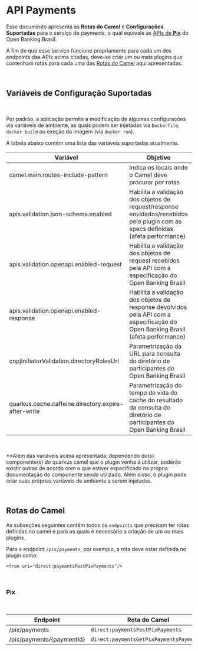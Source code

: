 # API Payments

Esse documento apresenta as **Rotas do Camel** e **Configurações Suportadas** para o serviço de payments, o qual equivale às [APIs de **Pix**](https://openbanking-brasil.github.io/areadesenvolvedor/#fase-3-apis-do-open-banking-brasil-api-pagamentos) do Open Banking Brasil.

A fim de que esse serviço funcione propriamente para cada um dos endpoints das APIs acima citadas, deve-se criar um ou mais plugins que contenham rotas para cada uma das [Rotas do Camel](#rotas-do-camel) aqui apresentadas.

&nbsp;

## Variáveis de Configuração Suportadas

&nbsp;

Por padrão, a aplicação permite a modificação de algumas configurações via variáveis de ambiente, as quais podem ser injetadas via `Dockerfile`, `docker build` ou exeção da imagem (via `docker run`). 

A tabela abaixo contém uma lista das variáveis suportadas atualmente.

| Variável                                            | Objetivo                                                                                                                        | Valor Padrão                                          |
| --------------------------------------------------- | ------------------------------------------------------------------------------------------------------------------------------- | ----------------------------------------------------- |
| camel.main.routes-include-pattern                   | Indica os locais onde o Camel deve procurar por rotas                                                                           |                                                       |
| apis.validation.json-schema.enabled                 | Habilita a validação dos objetos de request/response envidados/recebidos pelo plugin com as specs definidas (afeta performance) | false                                                 |
| apis.validation.openapi.enabled-request             | Habilita a validação dos objetos de request recebidos pela API com a especificação do Open Banking Brasil                       | true                                                  |
| apis.validation.openapi.enabled-response            | Habilita a validação dos objetos de response devolvidos pela API com a especificação do Open Banking Brasil (afeta performance) | false                                                 |
| cnpjInitiatorValidation.directoryRolesUrl           | Parametrização da URL para consulta do diretório de participantes do Open Banking Brasil                                        | https://data.directory.openbankingbrasil.org.br/roles |
| quarkus.cache.caffeine.directory.expire-after-write | Parametrização do tempo de vida do cache do resultado da consulta do diretório de participantes do Open Banking Brasil          | 5M                                                    |

&nbsp;

**Além das variáveis acima apresentada, dependendo do(s) componente(s) do quarkus camel que o plugin venha a utilizar, poderão existir outras de acordo com o que estiver específicado na própria documentação do componente sendo utilizado. Além disso, o plugin pode criar suas próprias variáveis de ambiente a serem injetadas.

&nbsp;

## Rotas do Camel

As subseções seguintes contêm todos os `endpoints` que precisam ter rotas defnidas no camel e para os quais é necessário a criação de um ou mais plugins.

Para o endpoint `/pix/payments`, por exemplo, a rota deve estar definida no plugin como:
```
<from uri="direct:paymentsPostPixPayments"/>
```

&nbsp;

### Pix

&nbsp;

| Endpoint                    | Rota do Camel                                |
| --------------------------- | -------------------------------------------- |
| /pix/payments               | ```direct:paymentsPostPixPayments```         |
| /pix/payments/\{paymentId\} | ```direct:paymentsGetPixPaymentsPaymentId``` |
